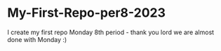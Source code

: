 # My-First-Repo-per8-2023
I create my first repo
Monday 8th period - thank you lord we are almost done with Monday :)
